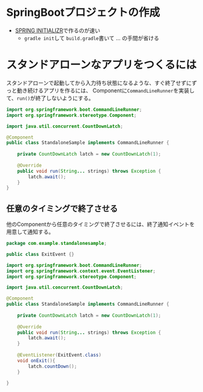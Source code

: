 # SpringBootプロジェクトの作成

* [SPRING INITIALIZR](https://start.spring.io/)で作るのが速い
  * `gradle init`して `build.gradle`書いて ... の手間が省ける

# スタンドアローンなアプリをつくるには

スタンドアローンで起動してから入力待ち状態になるような、すぐ終了せずにずっと動き続けるアプリを作るには、
Componentに`CommandLineRunner`を実装して、`run()`が終了しないようにする。

```java
import org.springframework.boot.CommandLineRunner;
import org.springframework.stereotype.Component;

import java.util.concurrent.CountDownLatch;

@Component
public class StandaloneSample implements CommandLineRunner {
    
    private CountDownLatch latch = new CountDownLatch(1);
    
    @Override
    public void run(String... strings) throws Exception {
        latch.await();
    }
}
```

## 任意のタイミングで終了させる
他のComponentから任意のタイミングで終了させるには、終了通知イベントを用意して通知する。

```java
package com.example.standalonesample;

public class ExitEvent {}
```

```java
import org.springframework.boot.CommandLineRunner;
import org.springframework.context.event.EventListener;
import org.springframework.stereotype.Component;

import java.util.concurrent.CountDownLatch;

@Component
public class StandaloneSample implements CommandLineRunner {
    
    private CountDownLatch latch = new CountDownLatch(1);
    
    @Override
    public void run(String... strings) throws Exception {
        latch.await();
    }
    
    @EventListener(ExitEvent.class)
    void onExit(){
        latch.countDown();
    }
    
}
```
